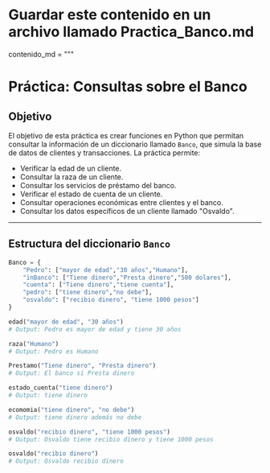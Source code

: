 # Guardar este contenido en un archivo llamado Practica_Banco.md
contenido_md = """
# Práctica: Consultas sobre el Banco

## Objetivo
El objetivo de esta práctica es crear funciones en Python que permitan consultar la información de un diccionario llamado `Banco`, que simula la base de datos de clientes y transacciones. La práctica permite:  

- Verificar la edad de un cliente.  
- Consultar la raza de un cliente.  
- Consultar los servicios de préstamo del banco.  
- Verificar el estado de cuenta de un cliente.  
- Consultar operaciones económicas entre clientes y el banco.  
- Consultar los datos específicos de un cliente llamado "Osvaldo".

---

## Estructura del diccionario `Banco`

```python
Banco = {
    "Pedro": ["mayor de edad","30 años","Humano"],
    "inBanco": ["Tiene dinero","Presta dinero","500 dolares"],
    "cuenta": ["Tiene dinero","tiene cuenta"],
    "pedro": ["tiene dinero","no debe"],
    "osvaldo": ["recibio dinero", "tiene 1000 pesos"]
}

edad("mayor de edad", "30 años")
# Output: Pedro es mayor de edad y tiene 30 años

raza("Humano")
# Output: Pedro es Humano

Prestamo("Tiene dinero", "Presta dinero")
# Output: El banco sí Presta dinero

estado_cuenta("tiene dinero")
# Output: tiene dinero

ecomomia("tiene dinero", "no debe")
# Output: tiene dinero además no debe

osvaldo("recibio dinero", "tiene 1000 pesos")
# Output: Osvaldo tiene recibio dinero y tiene 1000 pesos

osvaldo("recibio dinero")
# Output: Osvaldo recibio dinero
